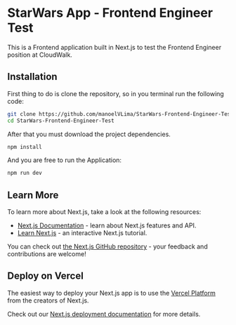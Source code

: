 # StarWars App - Frontend Engineer Test

This is a Frontend application built in Next.js to test the Frontend Engineer position at CloudWalk.

## Installation

First thing to do is clone the repository, so in you terminal run the following code:

```bash
git clone https://github.com/manoelVLima/StarWars-Frontend-Engineer-Test.git
cd StarWars-Frontend-Engineer-Test
```

After that you must download the project dependencies.

```bash
npm install
```

And you are free to run the Application:

```bash
npm run dev
```


## Learn More

To learn more about Next.js, take a look at the following resources:

- [Next.js Documentation](https://nextjs.org/docs) - learn about Next.js features and API.
- [Learn Next.js](https://nextjs.org/learn) - an interactive Next.js tutorial.

You can check out [the Next.js GitHub repository](https://github.com/vercel/next.js/) - your feedback and contributions are welcome!

## Deploy on Vercel

The easiest way to deploy your Next.js app is to use the [Vercel Platform](https://vercel.com/new?utm_medium=default-template&filter=next.js&utm_source=create-next-app&utm_campaign=create-next-app-readme) from the creators of Next.js.

Check out our [Next.js deployment documentation](https://nextjs.org/docs/deployment) for more details.
